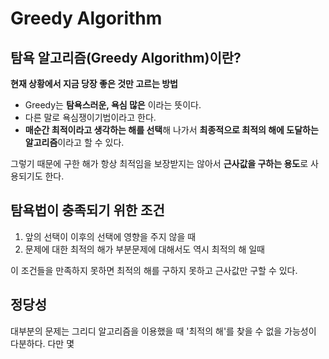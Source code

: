 # Greedy Algorithm

## 탐욕 알고리즘(Greedy Algorithm)이란?

**현재 상황에서 지금 당장 좋은 것만 고르는 방법**

- Greedy는 __탐욕스러운, 욕심 많은__ 이라는 뜻이다.
- 다른 말로 욕심쟁이기법이라고 한다.
- **매순간 최적이라고 생각하는 해를 선택**해 나가서 **최종적으로 최적의 해에 도달하는 알고리즘**이라고 할 수 있다.

그렇기 때문에 구한 해가 항상 최적임을 보장받지는 않아서 **근사값을 구하는 용도**로 사용되기도 한다.

## 탐욕법이 충족되기 위한 조건

1. 앞의 선택이 이후의 선택에 영향을 주지 않을 때
2. 문제에 대한 최적의 해가 부분문제에 대해서도 역시 최적의 해 일때

이 조건들을 만족하지 못하면 최적의 해를 구하지 못하고 근사값만 구할 수 있다.

## 정당성

대부분의 문제는 그리디 알고리즘을 이용했을 때 '최적의 해'를 찾을 수 없을 가능성이 다분하다. 다만 몇